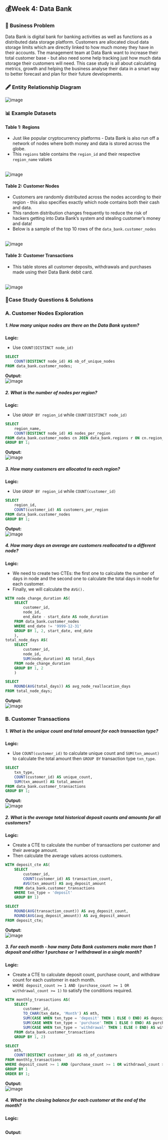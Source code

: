 ## 💰Week 4: Data Bank

### 🔎 Business Problem

Data Bank is digital bank for banking activities as well as functions as a distributed data storage platform. Customers are allocated cloud data storage limits which are directly linked to how much money they have in their accounts. The management team at Data Bank want to increase their total customer base - but also need some help tracking just how much data storage their customers will need. This case study is all about calculating metrics, growth and helping the business analyse their data in a smart way to better forecast and plan for their future developments.
### 🖋 Entity Relationship Diagram

![image](https://github.com/user-attachments/assets/efba88d8-be46-43ed-a5fa-43a2846ba74a)

### 📊 Example Datasets
#### Table 1: Regions
 - Just like popular cryptocurrency platforms - Data Bank is also run off a network of nodes where both money and data is stored across the globe. 
 - This `regions` table contains the `region_id` and their respective `region_name` values

<br>![image](https://github.com/user-attachments/assets/6de9c361-cef7-4887-8c06-828e9c84a48d)

#### Table 2: Customer Nodes
 - Customers are randomly distributed across the nodes according to their region - this also specifies exactly which node contains both their cash and data.
 - This random distribution changes frequently to reduce the risk of hackers getting into Data Bank’s system and stealing customer’s money and data!
 - Below is a sample of the top 10 rows of the `data_bank.customer_nodes`

<br>![image](https://github.com/user-attachments/assets/8d47685e-6a64-4347-bd71-0de8f3a723d0)

#### Table 3: Customer Transactions
 - This table stores all customer deposits, withdrawals and purchases made using their Data Bank debit card.

<br>![image](https://github.com/user-attachments/assets/8f2da0af-5c59-4b49-9c84-a3516d54c985)

### 📒Case Study Questions & Solutions
### A. Customer Nodes Exploration
##### 1. How many unique nodes are there on the Data Bank system?
**Logic:**
 - Use `COUNT(DISTINCT node_id)`
```sql
SELECT 	
	COUNT(DISTINCT node_id) AS nb_of_unique_nodes
FROM data_bank.customer_nodes;
```
**Output:** 
<br> ![image](https://github.com/user-attachments/assets/bc430ef5-b1e1-4cd0-b079-2ee6f8aa984e)



##### 2. What is the number of nodes per region?
**Logic:**
 - Use `GROUP BY region_id` while `COUNT(DISTINCT node_id)`
```sql
SELECT
	region_name,
	COUNT(DISTINCT node_id) AS nodes_per_region
FROM data_bank.customer_nodes cn JOIN data_bank.regions r ON cn.region_id = r.region_id
GROUP BY 1;
```
**Output:** 
<br>![image](https://github.com/user-attachments/assets/422898b3-6f12-4f60-94cd-2095b2f96ab5)



##### 3. How many customers are allocated to each region?
**Logic:**
 - Use `GROUP BY region_id` while `COUNT(customer_id)`
```sql
SELECT
	region_id,
	COUNT(customer_id) AS customers_per_region
FROM data_bank.customer_nodes
GROUP BY 1;
```
**Output:** 
<br> ![image](https://github.com/user-attachments/assets/4a223295-c648-4c91-b49a-248893679474)



##### 4. How many days on average are customers reallocated to a different node?
**Logic:**
 - We need to create two CTEs: the first one to calculate the number of days in node and the second one to calculate the total days in node for each customer.
 - Finally, we will calculate the `AVG().` 
```sql
WITH node_change_duration AS(
	SELECT
		customer_id,
		node_id,
		end_date - start_date AS node_duration
	FROM data_bank.customer_nodes
	WHERE end_date != '9999-12-31'
	GROUP BY 1, 2, start_date, end_date
	),
total_node_days AS(
	SELECT 
		customer_id,
		node_id,
		SUM(node_duration) AS total_days
	FROM node_change_duration
	GROUP BY 1, 2
	)

SELECT
	ROUND(AVG(total_days)) AS avg_node_reallocation_days
FROM total_node_days;
```
**Output:** 
<br> ![image](https://github.com/user-attachments/assets/06fa9c11-0e80-46f6-9052-c60e1b3c0a35)



### B. Customer Transactions
##### 1. What is the unique count and total amount for each transaction type?
**Logic:**
 - Use `COUNT(customer_id)` to calculate unique count and `SUM(txn_amount)` to calculate the total amount then `GROUP BY` transaction type `txn_type`.
```sql
SELECT
	txn_type,
	COUNT(customer_id) AS unique_count,
	SUM(txn_amount) AS total_amount
FROM data_bank.customer_transactions
GROUP BY 1;
```
**Output:** 
<br> ![image](https://github.com/user-attachments/assets/b5be31b4-7642-4b63-9501-d58857884f6c)



##### 2. What is the average total historical deposit counts and amounts for all customers?
**Logic:**
 - Create a CTE to calculate the number of transactions per customer and their average amount.
 - Then calculate the average values across customers. 
```sql
WITH deposit_cte AS(
	SELECT 
		customer_id,
		COUNT(customer_id) AS transaction_count,
		AVG(txn_amount) AS avg_deposit_amount
	FROM data_bank.customer_transactions
	WHERE txn_type = 'deposit'
	GROUP BY 1)

SELECT
	ROUND(AVG(transaction_count)) AS avg_deposit_count,
	ROUND(AVG(avg_deposit_amount)) AS avg_deposit_amount
FROM deposit_cte;
```
**Output:** 
<br> ![image](https://github.com/user-attachments/assets/4f051370-d27a-4f20-892f-a22c727fc5f6)



##### 3. For each month - how many Data Bank customers make more than 1 deposit and either 1 purchase or 1 withdrawal in a single month?
**Logic:**
 - Create a CTE to calculate deposit count, purchase count, and withdraw count for each customer in each month.
 - `WHERE deposit_count >= 1 AND (purchase_count >= 1 OR withdrawal_count >= 1)` to satisfy the conditions required.
```sql
WITH monthly_transactions AS(
	SELECT 
		customer_id,
		TO_CHAR(txn_date, 'Month') AS mth,
		SUM(CASE WHEN txn_type = 'deposit' THEN 1 ELSE 0 END) AS deposit_count,
	    SUM(CASE WHEN txn_type = 'purchase' THEN 1 ELSE 0 END) AS purchase_count,
	    SUM(CASE WHEN txn_type = 'withdrawal' THEN 1 ELSE 0 END) AS withdrawal_count
	FROM data_bank.customer_transactions
	GROUP BY 1, 2)

SELECT 
	mth,
	COUNT(DISTINCT customer_id) AS nb_of_customers
FROM monthly_transactions
WHERE deposit_count >= 1 AND (purchase_count >= 1 OR withdrawal_count >= 1)
GROUP BY 1
ORDER BY 1;
```
**Output:** 
<br> ![image](https://github.com/user-attachments/assets/6449c940-14ce-4fc1-9010-daeb8361ac9c)



##### 4. What is the closing balance for each customer at the end of the month?
**Logic:**

```sql

```
**Output:** 
<br> 
